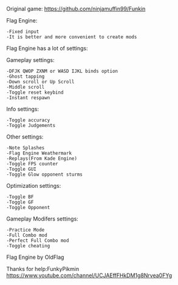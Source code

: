 Original game: https://github.com/ninjamuffin99/Funkin

Flag Engine:

    -Fixed input
    -It is better and more convenient to create mods

Flag Engine has a lot of settings:

Gameplay settings:

    -DFJK QWOP ZXNM or WASD IJKL binds option
    -Ghost tapping
    -Down scroll or Up Scroll
    -Middle scroll
    -Toggle reset keybind
    -Instant respawn

Info settings:

    -Toggle accuracy
    -Toggle Judgements

Other settings:

    -Note Splashes
    -Flag Engine Weathermark
    -Replays(From Kade Engine)
    -Toggle FPS counter
    -Toggle GUI
    -Toggle Glow opponent sturms

Optimization settings:

    -Toggle BF
    -Toggle GF
    -Toggle Opponent

Gameplay Modifers settings:

    -Practice Mode
    -Full Combo mod
    -Perfect Full Combo mod
    -Toggle cheating

Flag Engine by OldFlag

Thanks for help:FunkyPikmin https://www.youtube.com/channel/UCJAEffFHkDM1g8Nrvea0FYg
